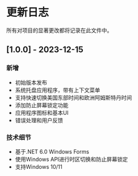 # 更新日志

所有对项目的显著更改都将记录在此文件中。

## [1.0.0] - 2023-12-15

### 新增

- 初始版本发布
- 系统托盘应用程序，带有上下文菜单
- 支持快速切换美国东部时间和欧洲阿姆斯特丹时间
- 添加防止屏幕锁定功能
- 应用程序图标和基本UI
- 错误处理和用户反馈

### 技术细节

- 基于.NET 6.0 Windows Forms
- 使用Windows API进行时区切换和防止屏幕锁定
- 支持Windows 10/11